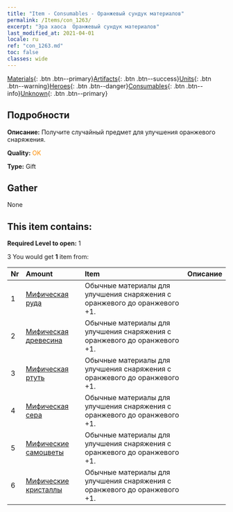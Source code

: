 ```yaml
---
title: "Item - Consumables - Оранжевый сундук материалов"
permalink: /Items/con_1263/
excerpt: "Эра хаоса  Оранжевый сундук материалов"
last_modified_at: 2021-04-01
locale: ru
ref: "con_1263.md"
toc: false
classes: wide
---
```

 [Materials](/ru/Items/){: .btn .btn--primary}[Artifacts](/ru/Items/Artifacts/){: .btn .btn--success}[Units](/ru/Items/Units/){: .btn .btn--warning}[Heroes](/ru/Items/Heroes/){: .btn .btn--danger}[Consumables](/ru/Items/Consumables/){: .btn .btn--info}[Unknown](/ru/Items/Unknown/){: .btn .btn--primary}

## Подробности
 **Описание:** Получите случайный предмет для улучшения оранжевого снаряжения.

 **Quality:** <span style="color: #FF8C00">OK</span>

 **Type:** Gift

## Gather

  None

## This item contains:

 **Required Level to open:** 1

 3 You would get **1** item  from:

  | Nr | Amount |     Item    | Описание |
  |:---|:-------|:------------|:-----------:|
  | 1 | [Мифическая руда](/ru/Items/mat_61/) | Обычные материалы для улучшения снаряжения c оранжевого до оранжевого +1. | 
  | 2 | [Мифическая древесина](/ru/Items/mat_62/) | Обычные материалы для улучшения снаряжения c оранжевого до оранжевого +1. | 
  | 3 | [Мифическая ртуть](/ru/Items/mat_63/) | Обычные материалы для улучшения снаряжения c оранжевого до оранжевого +1. | 
  | 4 | [Мифическая сера](/ru/Items/mat_64/) | Обычные материалы для улучшения снаряжения c оранжевого до оранжевого +1. | 
  | 5 | [Мифические самоцветы](/ru/Items/mat_65/) | Обычные материалы для улучшения снаряжения c оранжевого до оранжевого +1. | 
  | 6 | [Мифические кристаллы](/ru/Items/mat_66/) | Обычные материалы для улучшения снаряжения c оранжевого до оранжевого +1. | 
